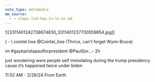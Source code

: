 ```yaml
---
note_type: metamedia
mm_source:
  - - slaps-lid-hop-in-lo-er.md
---
```


![[3311401242738674630_3311401237730559854.jpg]]

( - \ cointel.hoe
@Cointel_hoe
(Thrice, can’t forget Wynn Bruce)

im #gaybaristapaulforpresident @PaulSor...- 2h

just wondering were people self immolating during
the trump presidency cause it’s happened twice
under biden

11:52 AM - 2/26/24 From Earth

